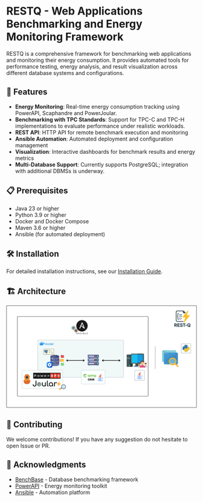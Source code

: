 # RESTQ - Web Applications Benchmarking and Energy Monitoring Framework

RESTQ is a comprehensive framework for benchmarking web applications and monitoring their energy consumption. It provides automated tools for performance testing, energy analysis, and result visualization across different database systems and configurations.

## 🚀 Features

- **Energy Monitoring**: Real-time energy consumption tracking using PowerAPI, Scaphandre and PowerJoular.
- **Benchmarking with TPC Standards**: Support for TPC-C and TPC-H implementations to evaluate performance under realistic workloads.
- **REST API**: HTTP API for remote benchmark execution and monitoring
- **Ansible Automation**: Automated deployment and configuration management
- **Visualization**: Interactive dashboards for benchmark results and energy metrics
- **Multi-Database Support**: Currently supports PostgreSQL; integration with additional DBMSs is underway.


## 📋 Prerequisites

- Java 23 or higher
- Python 3.9 or higher
- Docker and Docker Compose
- Maven 3.6 or higher
- Ansible (for automated deployment)

## 🛠️ Installation

For detailed installation instructions, see our [Installation Guide](docs/getting-started/installation.md).

## 🏗️ Architecture

![RESTQ Architecture](docs/restq_architecture.png)

## 🤝 Contributing

We welcome contributions! If you have any suggestion do not hesitate to open Issue or PR.



## 🔗 Acknowledgments

- [BenchBase](https://github.com/cmu-db/benchbase) - Database benchmarking framework
- [PowerAPI](https://github.com/powerapi-ng/powerapi) - Energy monitoring toolkit
- [Ansible](https://www.ansible.com/) - Automation platform
